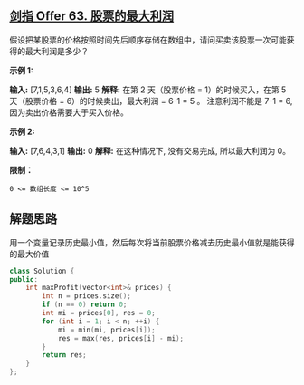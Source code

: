 ## [剑指 Offer 63. 股票的最大利润](https://leetcode.cn/problems/gu-piao-de-zui-da-li-run-lcof/)

假设把某股票的价格按照时间先后顺序存储在数组中，请问买卖该股票一次可能获得的最大利润是多少？

**示例 1:**

**输入:** [7,1,5,3,6,4]
**输出:** 5
**解释:** 在第 2 天（股票价格 = 1）的时候买入，在第 5 天（股票价格 = 6）的时候卖出，最大利润 = 6-1 = 5 。
     注意利润不能是 7-1 = 6, 因为卖出价格需要大于买入价格。

**示例 2:**

**输入:** [7,6,4,3,1]
**输出:** 0
**解释:** 在这种情况下, 没有交易完成, 所以最大利润为 0。

**限制：**

`0 <= 数组长度 <= 10^5`

## 解题思路

用一个变量记录历史最小值，然后每次将当前股票价格减去历史最小值就是能获得的最大价值

```cpp
class Solution {
public:
    int maxProfit(vector<int>& prices) {
        int n = prices.size();
        if (n == 0) return 0;
        int mi = prices[0], res = 0;
        for (int i = 1; i < n; ++i) {
            mi = min(mi, prices[i]);
            res = max(res, prices[i] - mi);
        }
        return res;
    }
};
```